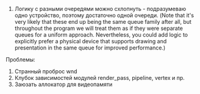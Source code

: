 1. Логику с разными очередями можно схлопнуть - подразумеваю одно устройство, поэтому достаточно одной очереди.
   (Note that it's very likely that these end up being the same queue family after all, but throughout the program 
   we will treat them as if they were separate queues for a uniform approach. Nevertheless, 
   you could add logic to explicitly prefer a physical device that supports drawing and presentation in the same 
   queue for improved performance.)

Проблемы:
1. Странный проброс wnd
2. Клубок зависимостей модулей render_pass, pipeline, vertex и пр.
3. Заюзать аллокатор для видеопамяти
